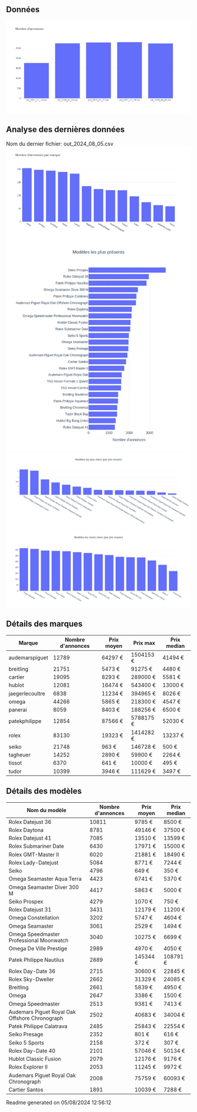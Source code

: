 
## Données
![image](./out/count_per_day.jpeg)

## Analyse des dernières données
Nom du dernier fichier: out_2024_08_05.csv
![image](./out/count_per_brand.jpeg)
![image](./out/count_per_name.jpeg)
![image](./out/avg_price_per_name_desc.jpeg)
![image](./out/avg_price_per_name_asc.jpeg)

## Détails des marques
|Marque|Nombre d'annonces|Prix moyen|Prix max|Prix median|
|------|-----------------|----------|--------|-----------|
|audemarspiguet|12789|64297 €|1504153 €|41494 €| 
|breitling|21751|5473 €|91275 €|4480 €| 
|cartier|19095|8293 €|289000 €|5581 €| 
|hublot|12081|16474 €|543400 €|13000 €| 
|jaegerlecoultre|6838|11234 €|394965 €|8026 €| 
|omega|44266|5865 €|218300 €|4547 €| 
|panerai|8059|8403 €|188256 €|6500 €| 
|patekphilippe|12854|87566 €|5788175 €|52030 €| 
|rolex|83130|19323 €|1414282 €|13237 €| 
|seiko|21748|963 €|146728 €|500 €| 
|tagheuer|14252|2890 €|59900 €|2264 €| 
|tissot|6370|641 €|10000 €|495 €| 
|tudor|10399|3946 €|111629 €|3497 €| 

## Détails des modèles
Nom du modèle|Nombre d'annonces|Prix moyen|Prix median|
|-------------|-----------------|----------|-----------|
|               Rolex Datejust 36|10811|9785 €|8500 €| 
|               Rolex Daytona|8781|49146 €|37500 €| 
|               Rolex Datejust 41|7085|13510 €|13599 €| 
|               Rolex Submariner Date|6430|17971 €|15000 €| 
|               Rolex GMT-Master II|6020|21881 €|18490 €| 
|               Rolex Lady-Datejust|5084|8771 €|7244 €| 
|               Seiko|4796|649 €|350 €| 
|               Omega Seamaster Aqua Terra|4423|6741 €|5370 €| 
|               Omega Seamaster Diver 300 M|4417|5863 €|5000 €| 
|               Seiko Prospex|4279|1070 €|750 €| 
|               Rolex Datejust 31|3431|12179 €|11200 €| 
|               Omega Constellation|3202|5747 €|4604 €| 
|               Omega Seamaster|3061|2529 €|1494 €| 
|               Omega Speedmaster Professional Moonwatch|3040|10275 €|6699 €| 
|               Omega De Ville Prestige|2989|4970 €|4050 €| 
|               Patek Philippe Nautilus|2889|145344 €|108791 €| 
|               Rolex Day-Date 36|2715|30600 €|22845 €| 
|               Rolex Sky-Dweller|2662|31329 €|24085 €| 
|               Breitling|2661|5839 €|4950 €| 
|               Omega|2647|3386 €|1500 €| 
|               Omega Speedmaster|2513|9381 €|7413 €| 
|               Audemars Piguet Royal Oak Offshore Chronograph|2502|40683 €|34004 €| 
|               Patek Philippe Calatrava|2485|25843 €|22554 €| 
|               Seiko Presage|2352|801 €|616 €| 
|               Seiko 5 Sports|2158|372 €|307 €| 
|               Rolex Day-Date 40|2101|57046 €|50134 €| 
|               Hublot Classic Fusion|2079|12176 €|9176 €| 
|               Rolex Explorer II|2053|11245 €|9972 €| 
|               Audemars Piguet Royal Oak Chronograph|2008|75759 €|60093 €| 
|               Cartier Santos|1891|10039 €|7288 €| 


 Readme generated on 05/08/2024 12:56:12